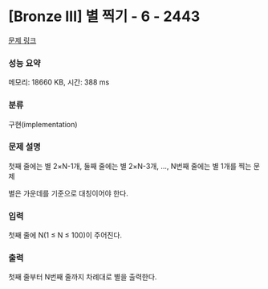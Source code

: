 # [Bronze III] 별 찍기 - 6 - 2443 

[문제 링크](https://www.acmicpc.net/problem/2443) 

### 성능 요약

메모리: 18660 KB, 시간: 388 ms

### 분류

구현(implementation)

### 문제 설명

<p>첫째 줄에는 별 2×N-1개, 둘째 줄에는 별 2×N-3개, ..., N번째 줄에는 별 1개를 찍는 문제</p>

<p>별은 가운데를 기준으로 대칭이어야 한다.</p>

### 입력 

 <p>첫째 줄에 N(1 ≤ N ≤ 100)이 주어진다.</p>

### 출력 

 <p>첫째 줄부터 N번째 줄까지 차례대로 별을 출력한다.</p>

